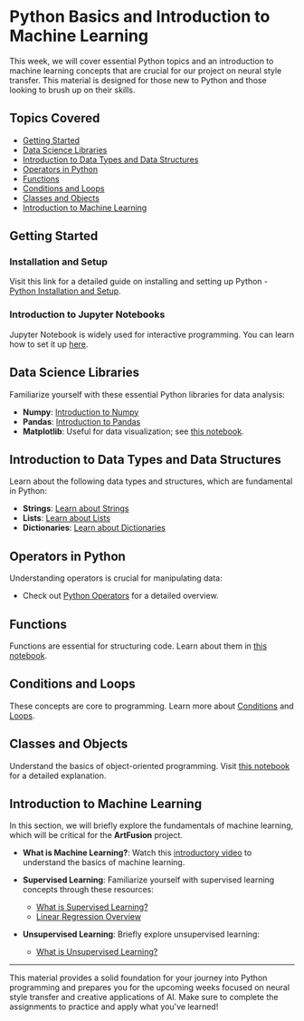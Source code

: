 # **Python Basics and Introduction to Machine Learning**

This week, we will cover essential Python topics and an introduction to machine learning concepts that are crucial for our project on neural style transfer. This material is designed for those new to Python and those looking to brush up on their skills.

## Topics Covered
- [Getting Started](#getting-started)
- [Data Science Libraries](#data-science-libraries)
- [Introduction to Data Types and Data Structures](#introduction-to-data-types-and-data-structures)
- [Operators in Python](#operators-in-python)
- [Functions](#functions)
- [Conditions and Loops](#conditions-and-loops)
- [Classes and Objects](#classes-and-objects)
- [Introduction to Machine Learning](#introduction-to-machine-learning)

## **Getting Started**

### **Installation and Setup**
Visit this link for a detailed guide on installing and setting up Python - [Python Installation and Setup](https://wiki.python.org/moin/BeginnersGuide/Download).

### **Introduction to Jupyter Notebooks**
Jupyter Notebook is widely used for interactive programming. You can learn how to set it up [here](https://realpython.com/jupyter-notebook-introduction/).

## **Data Science Libraries**
Familiarize yourself with these essential Python libraries for data analysis:
- **Numpy**: [Introduction to Numpy](https://github.com/swethankreddy/AI-ArtFusion/blob/main/Week%201/Content/numpy.ipynb)
- **Pandas**: [Introduction to Pandas](https://github.com/shoryasethia/Virtual_Notepad/blob/main/Week1/Content/pandas.ipynb)
- **Matplotlib**: Useful for data visualization; see [this notebook](https://github.com/swethankreddy/AI-ArtFusion/blob/main/Week%201/Content/Matplotlib.ipynb).

## **Introduction to Data Types and Data Structures**
Learn about the following data types and structures, which are fundamental in Python:
- **Strings**: [Learn about Strings](https://www.geeksforgeeks.org/python-strings/?ref=lbp)
- **Lists**: [Learn about Lists](https://www.geeksforgeeks.org/python-list/?ref=lbp)
- **Dictionaries**: [Learn about Dictionaries](https://www.geeksforgeeks.org/python-dictionary/?ref=lbp)

## **Operators in Python**
Understanding operators is crucial for manipulating data:
- Check out [Python Operators](https://www.geeksforgeeks.org/python-operators/?ref=lbp) for a detailed overview.
  
## **Functions**
Functions are essential for structuring code. Learn about them in [this notebook](https://github.com/shoryasethia/Virtual_Notepad/blob/main/Week1/Content/Classes.ipynb).

## **Conditions and Loops**
These concepts are core to programming. Learn more about [Conditions](https://www.learnpython.org/en/Conditions) and [Loops](https://www.learnpython.org/en/Loops).

## **Classes and Objects**
Understand the basics of object-oriented programming. Visit [this notebook](https://github.com/shoryasethia/Virtual_Notepad/blob/main/Week1/Content/Classes.ipynb) for a detailed explanation.

## **Introduction to Machine Learning**
In this section, we will briefly explore the fundamentals of machine learning, which will be critical for the **ArtFusion** project.
- **What is Machine Learning?**: Watch this [introductory video](https://www.youtube.com/watch?v=-DEL6SVRPw0) to understand the basics of machine learning.
- **Supervised Learning**: Familiarize yourself with supervised learning concepts through these resources:
  - [What is Supervised Learning?](https://www.edureka.co/blog/supervised-learning/)
  - [Linear Regression Overview](https://www.analyticsvidhya.com/blog/2021/10/everything-you-need-to-know-about-linear-regression/)

- **Unsupervised Learning**: Briefly explore unsupervised learning:
  - [What is Unsupervised Learning?](https://www.edureka.co/blog/unsupervised-learning/)

---

This material provides a solid foundation for your journey into Python programming and prepares you for the upcoming weeks focused on neural style transfer and creative applications of AI. Make sure to complete the assignments to practice and apply what you've learned!
